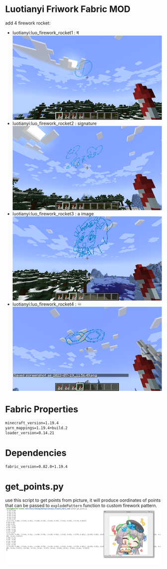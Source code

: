 # Luotianyi Friwork Fabric MOD
add 4 firework rocket:
- luotianyi:luo_firework_rocket1 : म
  ![](assets/3.png)
- luotianyi:luo_firework_rocket2 : signature
  ![](assets/4.png)
- luotianyi:luo_firework_rocket3 : a image
  ![](assets/5.png)
- luotianyi:luo_firework_rocket4 : ♾
  ![](assets/6.png)

# Fabric Properties
	minecraft_version=1.19.4
	yarn_mappings=1.19.4+build.2
	loader_version=0.14.21

# Dependencies
	fabric_version=0.82.0+1.19.4

# get_points.py
use this script to get points from picture, it will produce oordinates of points that can be passed to `explodePattern` function to custom firework pattern.
![](assets/2.png)
